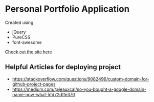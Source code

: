 # Personal Portfolio Application

Created using
* jQuery
* PureCSS
* font-awesome

[Check out the site here](www.kevinmlogan.com)

## Helpful Articles for deploying project
* https://stackoverflow.com/questions/9082499/custom-domain-for-github-project-pages
* https://medium.com/@jeauxcal/so-you-bought-a-google-domain-name-now-what-5fd72dffe370
